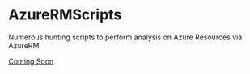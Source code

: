 # AzureRMScripts
Numerous hunting scripts to perform analysis on Azure Resources via AzureRM

[Coming Soon](https://jaredscottwilson.io/azurerm/, "In Work: Hunting Azure Resources")
